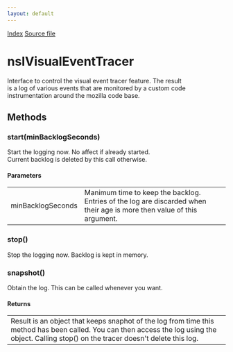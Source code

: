 ```yaml
---
layout: default
---
```

<div id='links'><a href="../index.html">Index</a>
<a href="http://dxr.mozilla.org/mozilla-central/source/xpcom/base/nsIVisualEventTracer.idl">Source file</a>
</div>

# nsIVisualEventTracer #
  
Interface to control the visual event tracer feature.  The result  
is a log of various events that are monitored by a custom code  
instrumentation around the mozilla code base.  
  

## Methods ##

### start(minBacklogSeconds) ###
  
Start the logging now.  No affect if already started.  
Current backlog is deleted by this call otherwise.  
  
  

#### Parameters ####

<table>

<tr>
<td>minBacklogSeconds</td>
<td>   Manimum time to keep the backlog.  Entries of the log are discarded  
   when their age is more then value of this argument.  
</td>
</tr>

</table>

### stop() ###
  
Stop the logging now.  Backlog is kept in memory.  
  

### snapshot() ###
  
Obtain the log.  This can be called whenever you want.  
  
  

#### Returns ####

<table>

<tr>
<td>   Result is an object that keeps snaphot of the log from  
   time this method has been called.  You can then access  
   the log using the object.  Calling stop() on the tracer  
   doesn't delete this log.  
</td>
</tr>

</table>
